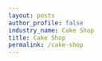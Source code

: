 ```yaml
---
layout: posts 
author_profile: false 
industry_name: Cake Shop
title: Cake Shop
permalink: /cake-shop
---
```

